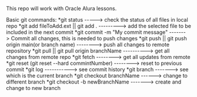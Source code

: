 This repo will work with Oracle Alura lessons.

Basic git commands:
    *git status -----> check the status of all files in local repo
    *git add fileToAdd.ext || git add . ---------> add the selected file to be included in the next commit 
    *git commit -m "My commit message" -------> Commit all changes, this is needed to push changes
    *git push || git push origin main(or branch name) --------> push all changes to remote repository
    *git pull || git pull origin branchName  ----------> get all changes from remote repo
    *git fetch --------> get all updates from remote
    *git reset (git reset --hard commintNumber)  --------> reset to previous commit 
    *git log  -----------> see commit history 
    *git branch -------> see which is the current branch
    *git checkout branchName ------> change to different branch
    *git checkout -b newBranchName -------> create and change to new branch